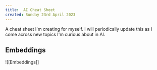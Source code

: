 ```yaml
---
title:  AI Cheat Sheet
created: Sunday 23rd April 2023
---
```


A cheat sheet I'm creating for myself. I will periodically update this as I come across new topics I'm curious about in AI. 

## Embeddings
![[Embeddings]]

